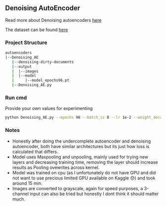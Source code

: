 ## Denoising AutoEncoder

Read more about Denoising autoencoders [here](https://iq.opengenus.org/types-of-autoencoder/)

The dataset can be found [here](https://www.kaggle.com/competitions/denoising-dirty-documents/data)

### Project Structure

```bash
autoencoders
|--Denoising_AE
   |--denoising-dirty-documents
   |--output
   |  |--images
   |  |--model
   |     |--model_epochs96.pt
   |--Denoising_AE.py

```

### Run cmd

Provide your own values for experimenting

```bash
python Denoising_AE.py --epochs 96 --batch_sz 8 --lr 1e-2 --weight_decay 1e-6
```

### Notes

- Honestly after doing the undercomplete autoencoder and denoising autoencoder, both have similar architectures but its just how loss is calculated that differs.
- Model uses Maxpooling and unpooling, mainly used for trying new layers and decreasing training time, removing the layer should increase results as Pooling ovewrites across kernel.
- Model was trained on cpu (as I unfortunately do not have GPU and did not want to use precious limited GPU available on Kaggle 😞) and took around 15 min. 
- Images are converted to grayscale, again for speed purposes, a 3-channel input can also be tried but honestly I dont think it should matter much.  
 

